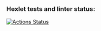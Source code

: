 ### Hexlet tests and linter status:
[![Actions Status](https://github.com/VfVendetta/python-project-49/workflows/hexlet-check/badge.svg)](https://github.com/VfVendetta/python-project-49/actions)